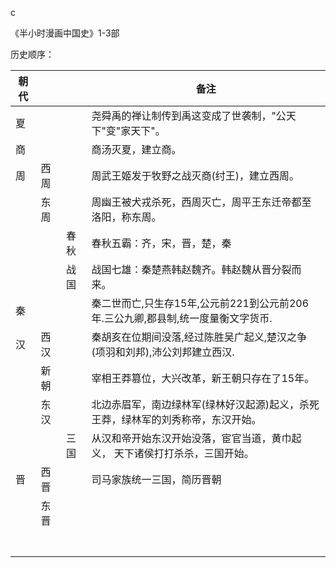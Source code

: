 c  

《半小时漫画中国史》1-3部

历史顺序：

| 朝代 |      |      | 备注                                                         |
| ---- | ---- | ---- | ------------------------------------------------------------ |
| 夏   |      |      | 尧舜禹的禅让制传到禹这变成了世袭制，"公天下"变"家天下"。     |
| 商   |      |      | 商汤灭夏，建立商。                                           |
| 周   | 西周 |      | 周武王姬发于牧野之战灭商(纣王)，建立西周。                   |
|      | 东周 |      | 周幽王被犬戎杀死，西周灭亡，周平王东迁帝都至洛阳，称东周。   |
|      |      | 春秋 | 春秋五霸：齐，宋，晋，楚，秦                                 |
|      |      | 战国 | 战国七雄：秦楚燕韩赵魏齐。韩赵魏从晋分裂而来。               |
| 秦   |      |      | 秦二世而亡,只生存15年,公元前221到公元前206年.三公九卿,郡县制,统一度量衡文字货币. |
| 汉   | 西汉 |      | 秦胡亥在位期间没落,经过陈胜吴广起义,楚汉之争(项羽和刘邦),沛公刘邦建立西汉. |
|      | 新朝 |      | 宰相王莽篡位，大兴改革，新王朝只存在了15年。                 |
|      | 东汉 |      | 北边赤眉军，南边绿林军(绿林好汉起源)起义，杀死王莽，绿林军的刘秀称帝，东汉开始。 |
|      |      | 三国 | 从汉和帝开始东汉开始没落，宦官当道，黄巾起义， 天下诸侯打打杀杀，三国开始。 |
| 晋   | 西晋 |      | 司马家族统一三国，简历晋朝                                   |
|      | 东晋 |      |                                                              |
|      |      |      |                                                              |
|      |      |      |                                                              |
|      |      |      |                                                              |
|      |      |      |                                                              |
|      |      |      |                                                              |
|      |      |      |                                                              |
|      |      |      |                                                              |

